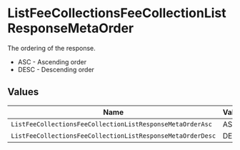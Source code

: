 # ListFeeCollectionsFeeCollectionListResponseMetaOrder

The ordering of the response.
* ASC - Ascending order
* DESC - Descending order


## Values

| Name                                                       | Value                                                      |
| ---------------------------------------------------------- | ---------------------------------------------------------- |
| `ListFeeCollectionsFeeCollectionListResponseMetaOrderAsc`  | ASC                                                        |
| `ListFeeCollectionsFeeCollectionListResponseMetaOrderDesc` | DESC                                                       |